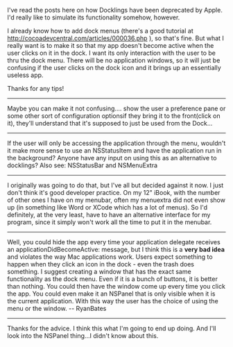 I've read the posts here on how Docklings have been deprecated by Apple.  I'd really like to simulate its functionality somehow, however.  

I already know how to add dock menus (there's a good tutorial at http://cocoadevcentral.com/articles/000036.php ), so that's fine.  But what I really want is to make it so that my app doesn't become active when the user clicks on it in the dock.  I want its only interaction with the user to be thru the dock menu.  There will be no application windows, so it will just be confusing if the user clicks on the dock icon and it brings up an essentially useless app.

Thanks for any tips!

----

Maybe you can make it not confusing.... show the user a preference pane or some other sort of configuration optionsif they bring it to the front(click on it), they'll understand that it's supposed to just be used from the Dock...

----

If the user will only be accessing the application through the menu, wouldn't it make more sense to use an NSStatusItem and have the application run in the background? Anyone have any input on using this as an alternative to docklings? Also see: NSStatusBar and NSMenuExtra

----

I originally was going to do that, but I've all but decided against it now.  I just don't think it's good developer practice.  On my 12" iBook, with the number of other ones I have on my menubar, often my menuextra did not even show up (in something like Word or XCode which has a lot of menus).  So I'd definitely, at the very least, have to have an alternative interface for my program, since it simply won't work all the time to put it in the menubar.

----

Well, you could hide the app every time your application delegate receives an     applicationDidBecomeActive: message, but I think this is a **very bad idea** and violates the way Mac applications work. Users expect something to happen when they click an icon in the dock - even the trash does something. I suggest creating a window that has the exact same functionality as the dock menu. Even if it is a bunch of buttons, it is better than nothing. You could then have the window come up every time you click the app. You could even make it an NSPanel that is only visible when it is the current application. With this way the user has the choice of using the menu or the window. -- RyanBates


----

Thanks for the advice.  I think this what I'm going to end up doing.  And I'll look into the NSPanel thing...I didn't know about this.
